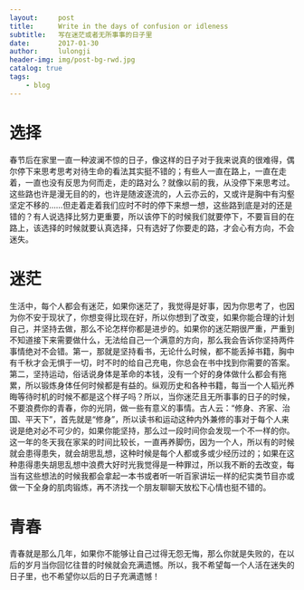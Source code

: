 ```yaml
---
layout:     post
title:      Write in the days of confusion or idleness
subtitle:   写在迷茫或者无所事事的日子里
date:       2017-01-30
author:     lulongji
header-img: img/post-bg-rwd.jpg
catalog: true
tags:
    - blog
---
```



# 选择
春节后在家里一直一种波澜不惊的日子，像这样的日子对于我来说真的很难得，偶尔停下来思考思考对待生命的看法其实挺不错的；有些人一直在路上，一直在走着，一直也没有反思为何而走，走的路对么？就像以前的我，从没停下来思考过。这些路也许是漫无目的的，也许是随波逐流的，人云亦云的，又或许是胸中有沟壑坚定不移的……但走着走着我们应时不时的停下来想一想，这些路到底是对的还是错的？有人说选择比努力更重要，所以该停下的时候我们就要停下，不要盲目的在路上，该选择的时候就要认真选择，只有选好了你要走的路，才会心有方向，不会迷失。

# 迷茫
生活中，每个人都会有迷茫，如果你迷茫了，我觉得是好事，因为你思考了，也因为你不安于现状了，你想变得比现在好，所以你想到了改变，如果你能合理的计划自己，并坚持去做，那么不论怎样你都是进步的。如果你的迷茫期很严重，严重到不知道接下来需要做什么，无法给自己一个满意的方向，那么我会告诉你坚持两件事情绝对不会错。第一，那就是坚持看书，无论什么时候，都不能丢掉书籍，胸中有千秋才会无惧于一切，时不时的给自己充电，你总会在书中找到你需要的答案。第二，坚持运动，俗话说身体是革命的本钱，没有一个好的身体做什么都会有拖累，所以锻炼身体任何时候都是有益的。纵观历史和各种书籍，每当一个人韬光养晦等待时机的时候不都是这个样子吗？所以，当你迷茫且无所事事的日子的时候，不要浪费你的青春，你的光阴，做一些有意义的事情。古人云：“修身、齐家、治国、平天下”，首先就是“修身”，所以读书和运动这种内外兼修的事对于每个人来说是绝对必不可少的，如果你能坚持，那么过一段时间你会发现一个不一样的你。这一年的冬天我在家呆的时间比较长，一直再养脚伤，因为一个人，所以有的时候就会患得患失，就会胡思乱想，这种时候是每个人都或多或少经历过的；如果在这种患得患失胡思乱想中浪费大好时光我觉得是一种罪过，所以我不断的去改变，每当有这些想法的时候我都会拿起一本书或者听一听百家讲坛一样的纪实类节目亦或做一下全身的肌肉锻炼，再不济找一个朋友聊聊天放松下心情也挺不错的。

# 青春
青春就是那么几年，如果你不能够让自己过得无怨无悔，那么你就是失败的，在以后的岁月当你回忆往昔的时候就会充满遗憾。所以，我不希望每一个人活在迷失的日子里，也不希望你以后的日子充满遗憾！
